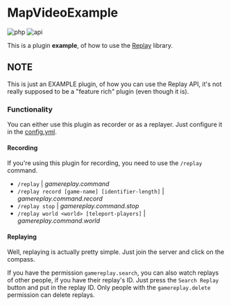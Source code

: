 # MapVideoExample

![php](https://img.shields.io/badge/php-8.1-informational)
![api](https://img.shields.io/badge/pocketmine-5.0-informational)

This is a plugin **example**, of how to use the [Replay](https://github.com/J1b1x/Replay) library.
## NOTE

This is just an EXAMPLE plugin, of how you can use the Replay API, it's not really supposed to be a "feature rich" plugin (even though it is). 

### Functionality
You can either use this plugin as recorder or as a replayer.
Just configure it in the [config.yml](https://github.com/J1b1x/ReplayExample/blob/main/resources/config.yml).

#### Recording
If you're using this plugin for recording, you need to use the ```/replay``` command.

- ``/replay`` | _gamereplay.command_
- ``/replay record [game-name] [identifier-length]`` | _gamereplay.command.record_
- ``/replay stop`` | _gamereplay.command.stop_
- ``/replay world <world> [teleport-players]`` | _gamereplay.command.world_

#### Replaying
Well, replaying is actually pretty simple. Just join the server and click on the compass.

If you have the permission ``gamereplay.search``, you can also watch replays of other people, if you have their replay's ID. Just press the ``Search Replay`` button and put in the replay ID.
Only people with the ``gamereplay.delete`` permission can delete replays.
